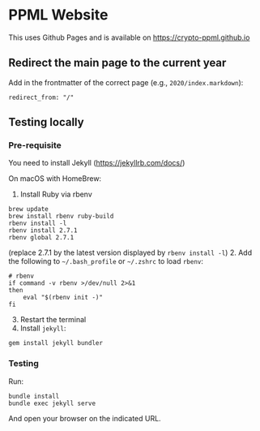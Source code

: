 # PPML Website

This uses Github Pages and is available on https://crypto-ppml.github.io

## Redirect the main page to the current year

Add in the frontmatter of the correct page (e.g., `2020/index.markdown`):
```
redirect_from: "/"
```

## Testing locally

### Pre-requisite

You need to install Jekyll (https://jekyllrb.com/docs/)

On macOS with HomeBrew:

1. Install Ruby via rbenv
```
brew update
brew install rbenv ruby-build
rbenv install -l
rbenv install 2.7.1
rbenv global 2.7.1
```
(replace 2.7.1 by the latest version displayed by `rbenv install -l`)
2. Add the following to `~/.bash_profile` or `~/.zshrc` to load `rbenv`:
```
# rbenv
if command -v rbenv >/dev/null 2>&1
then 
    eval "$(rbenv init -)"
fi
```
3. Restart the terminal
4. Install `jekyll`:
```
gem install jekyll bundler
```

### Testing

Run:

```
bundle install
bundle exec jekyll serve
```

And open your browser on the indicated URL.

